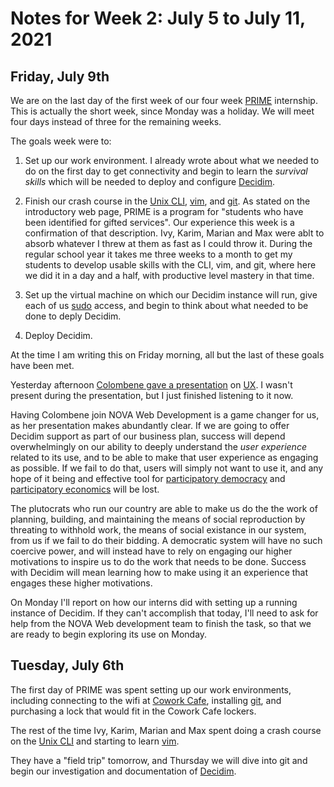 # Notes for Week 2: July 5 to July 11, 2021


## Friday, July 9th

We are on the last day of the first week of our four week
[PRIME](https://careercenter.apsva.us/prime/) internship. This is actually
the short week, since Monday was a holiday. We will meet four days instead
of three for the remaining weeks.

The goals week were to:

1. Set up our work environment. I already wrote about what we needed to
   do on the first day to get connectivity and begin to learn the
   *survival skills* which will be needed to deploy and configure
   [Decidim](https://decidim.org/).

1. Finish our crash course in the
   [Unix CLI](https://en.wikipedia.org/wiki/Command-line_interface),
   [vim](https://en.wikipedia.org/wiki/Vim_\(text_editor\)), and
   [git](https://en.wikipedia.org/wiki/Git). As stated on the introductory
   web page, PRIME is a program for "students who have been identified for
   gifted services". Our experience this week is a confirmation of that
   description.  Ivy, Karim, Marian and Max were ablt to absorb whatever I
   threw at them as fast as I could throw it. During the regular school year
   it takes me three weeks to a month to get my students to develop usable
   skills with the CLI, vim, and git, where here we did it in a day and a half,
   with productive level mastery in that time. 

1. Set up the virtual machine on which our Decidim instance will run, give
   each of us [sudo](https://en.wikipedia.org/wiki/Sudo) access, and begin to
   think about what needed to be done to deply Decidim.

1. Deploy Decidim.

At the time I am writing this on Friday morning, all but the last of these
goals have been met.
       
Yesterday afternoon [Colombene gave a presentation](https://meetings.agaric.coop/playback/presentation/2.3/87fec7a20cb3466bf385b02e6d5510d76302e1f7-1625747593616)
on [UX](https://en.wikipedia.org/wiki/User_experience). I wasn't present
during the presentation, but I just finished listening to it now.

Having Colombene join NOVA Web Development is a game changer for us, as her
presentation makes abundantly clear. If we are going to offer Decidim support
as part of our business plan, success will depend overwhelmingly on our ability
to deeply understand the *user experience* related to its use, and to be able
to make that user experience as engaging as possible. If we fail to do that,
users will simply not want to use it, and any hope of it being and effective
tool for
[participatory democracy](https://en.wikipedia.org/wiki/Participatory_democracy)
and
[participatory economics](https://en.wikipedia.org/wiki/Participatory_economics)
will be lost.

The plutocrats who run our country are able to make us do the the work of
planning, building, and maintaining the means of social reproduction by
threating to withhold work, the means of social existance in our system, from
us if we fail to do their bidding. A democratic system will have no such
coercive power, and will instead have to rely on engaging our higher
motivations to inspire us to do the work that needs to be done. Success with
Decidim will mean learning how to make using it an experience that engages
these higher motivations.

On Monday I'll report on how our interns did with setting up a running
instance of Decidim. If they can't accomplish that today, I'll need to ask
for help from the NOVA Web development team to finish the task, so that we
are ready to begin exploring its use on Monday.


## Tuesday, July 6th

The first day of PRIME was spent setting up our work environments, including
connecting to the wifi at [Cowork Cafe](https://coworkcafe.com/), installing
[git](https://en.wikipedia.org/wiki/Git), and purchasing a lock that would
fit in the Cowork Cafe lockers.

The rest of the time Ivy, Karim, Marian and Max spent doing a crash course
on the [Unix CLI](https://en.wikipedia.org/wiki/Command-line_interface) and
starting to learn [vim](https://en.wikipedia.org/wiki/Vim_\(text_editor\)).

They have a "field trip" tomorrow, and Thursday we will dive into git and
begin our investigation and documentation of [Decidim](https://decidim.org/).

